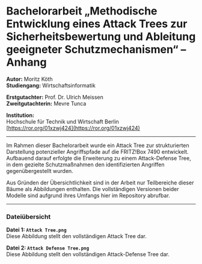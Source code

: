 # Bachelorarbeit „Methodische Entwicklung eines Attack Trees zur Sicherheitsbewertung und Ableitung geeigneter Schutzmechanismen“ – Anhang

**Autor:** Moritz Köth  
**Studiengang:** Wirtschaftsinformatik  

**Erstgutachter:** Prof. Dr. Ulrich Meissen  
**Zweitgutachterin:** Mevre Tunca  

**Institution:**  
Hochschule für Technik und Wirtschaft Berlin  
[https://ror.org/01xzwj424](https://ror.org/01xzwj424)

---

Im Rahmen dieser Bachelorarbeit wurde ein Attack Tree zur strukturierten Darstellung potenzieller Angriffspfade auf die FRITZ!Box 7490 entwickelt. Aufbauend darauf erfolgte die Erweiterung zu einem Attack-Defense Tree, in dem gezielte Schutzmaßnahmen den identifizierten Angriffen gegenübergestellt wurden.

Aus Gründen der Übersichtlichkeit sind in der Arbeit nur Teilbereiche dieser Bäume als Abbildungen enthalten. Die vollständigen Versionen beider Modelle sind aufgrund ihres Umfangs hier im Repository abrufbar.

---

### Dateiübersicht

**Datei 1: `Attack Tree.png`**  
Diese Abbildung stellt den vollständigen Attack Tree dar.

**Datei 2: `Attack Defense Tree.png`**  
Diese Abbildung stellt den vollständigen Attack-Defense Tree dar.
